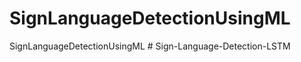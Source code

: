 # SignLanguageDetectionUsingML
SignLanguageDetectionUsingML
#   S i g n - L a n g u a g e - D e t e c t i o n - L S T M  
 